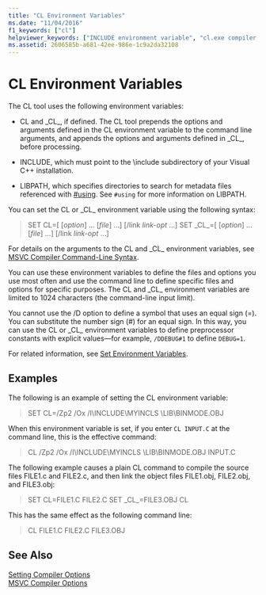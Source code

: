```yaml
---
title: "CL Environment Variables"
ms.date: "11/04/2016"
f1_keywords: ["cl"]
helpviewer_keywords: ["INCLUDE environment variable", "cl.exe compiler, environment variables", "LIBPATH environment variable", "environment variables, CL compiler"]
ms.assetid: 2606585b-a681-42ee-986e-1c9a2da32108
---
```

# CL Environment Variables

The CL tool uses the following environment variables:

- CL and \_CL\_, if defined. The CL tool prepends the options and arguments defined in the CL environment variable to the command line arguments, and appends the options and arguments defined in \_CL\_, before processing.

- INCLUDE, which must point to the \include subdirectory of your Visual C++ installation.

- LIBPATH, which specifies directories to search for metadata files referenced with [#using](../preprocessor/hash-using-directive-cpp.md). See `#using` for more information on LIBPATH.

You can set the CL or \_CL\_ environment variable using the following syntax:

> SET CL=[ [*option*] ... [*file*] ...] [/link *link-opt* ...]
> SET \_CL\_=[ [*option*] ... [*file*] ...] [/link *link-opt* ...]

For details on the arguments to the CL and \_CL\_ environment variables, see [MSVC Compiler Command-Line Syntax](compiler-command-line-syntax.md).

You can use these environment variables to define the files and options you use most often and use the command line to define specific files and options for specific purposes. The CL and \_CL\_ environment variables are limited to 1024 characters (the command-line input limit).

You cannot use the /D option to define a symbol that uses an equal sign (=). You can substitute the number sign (#) for an equal sign. In this way, you can use the CL or \_CL\_ environment variables to define preprocessor constants with explicit values—for example, `/DDEBUG#1` to define `DEBUG=1`.

For related information, see [Set Environment Variables](../build/setting-the-path-and-environment-variables-for-command-line-builds.md).

## Examples

The following is an example of setting the CL environment variable:

> SET CL=/Zp2 /Ox /I\INCLUDE\MYINCLS \LIB\BINMODE.OBJ

When this environment variable is set, if you enter `CL INPUT.C` at the command line, this is the effective command:

> CL /Zp2 /Ox /I\INCLUDE\MYINCLS \LIB\BINMODE.OBJ INPUT.C

The following example causes a plain CL command to compile the source files FILE1.c and FILE2.c, and then link the object files FILE1.obj, FILE2.obj, and FILE3.obj:

> SET CL=FILE1.C FILE2.C
> SET \_CL\_=FILE3.OBJ
> CL

This has the same effect as the following command line:

> CL FILE1.C FILE2.C FILE3.OBJ

## See Also

[Setting Compiler Options](compiler-command-line-syntax.md)<br/>
[MSVC Compiler Options](reference/compiler-options.md)

